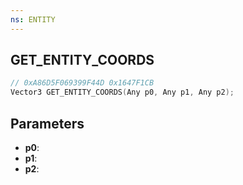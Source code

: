 ```yaml
---
ns: ENTITY
---
```

## GET_ENTITY_COORDS

```c
// 0xA86D5F069399F44D 0x1647F1CB
Vector3 GET_ENTITY_COORDS(Any p0, Any p1, Any p2);
```

## Parameters
* **p0**:
* **p1**:
* **p2**:

